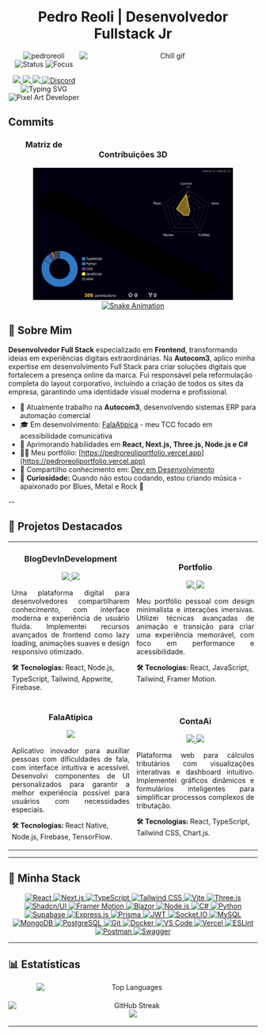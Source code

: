 <div align="center">
  <h1>Pedro Reoli | Desenvolvedor Fullstack Jr</h1>
</div>


<p align="center">
<!-- GIF posicionado à direita com texto fluindo ao redor -->
<a href="https://github.com/PedroReoli?tab=repositories">
  <img align="right" alt="Chill gif" src="https://cdn.shopify.com/s/files/1/0578/3696/1997/t/9/assets/lofiboy.gif?v=103461765217895835051680702279" width="360" height="190" />
</a>

<img src="https://komarev.com/ghpvc/?username=pedroreoli&label=Visitantes&color=0e75b6&style=flat" alt="pedroreoli" />
<img src="https://img.shields.io/badge/Status-Codando%20Agora-brightgreen?style=flat&logo=visual-studio-code&logoColor=white" alt="Status" />
<img src="https://img.shields.io/badge/Foco-Frontend%20Avançado-blue?style=flat&logo=react" alt="Focus" />
</p>

<div align="center">
<a href="https://www.youtube.com/@DevDesenvolvimento">
  <img src="https://img.shields.io/badge/YouTube-FF0000?style=for-the-badge&logo=youtube&logoColor=white" />
</a>
<a href="https://www.instagram.com/01_dev_em_desenvolvimento/">
  <img src="https://img.shields.io/badge/Instagram-E4405F?style=for-the-badge&logo=instagram&logoColor=white" />
</a>
<a href="https://www.linkedin.com/in/pedro-lucas-reis-de-oliveira-sousa-a93945171/">
  <img src="https://img.shields.io/badge/LinkedIn-0077B5?style=for-the-badge&logo=linkedin&logoColor=white" />
</a>
<a href="https://discord.gg/teDfu39G7r">
  <img src="https://img.shields.io/badge/Discord-5865F2?style=for-the-badge&logo=discord&logoColor=white" alt="Discord" />
</a>
</div>

<div align="center">
<img src="https://readme-typing-svg.herokuapp.com?font=Fira+Code&weight=600&size=28&pause=1000&color=6E56CF&center=true&vCenter=true&random=false&width=600&lines=Desenvolvedor+Frontend+Especialista;Desenvolvedor+Full+Stack;Criador+de+Interfaces+Imersivas;Entusiasta+de+React+e+Next.js;Artista+do+Código;Músico+nas+Horas+Vagas" alt="Typing SVG" />
</div>

<div align="center">
<img src="https://user-images.githubusercontent.com/74038190/212284158-e840e285-664b-44d7-b79b-e264b5e54825.gif" width="400" alt="Pixel Art Developer" />
</div>

##  Commits

<div align="center">
<h3> Matriz de Contribuições 3D</h3>
<img src="./profile-3d-contrib/profile-night-rainbow.svg" alt="3D Profile" width="80%" />
</div>


<div align="center">
<a href="https://github.com/PedroReoli">
  <img src="https://github.com/PedroReoli/PedroReoli/blob/output/github-snake-dark.svg" width="100%" alt="Snake Animation">
</a>
</div>

## 👋 Sobre Mim

<p>
<b>Desenvolvedor Full Stack</b> especializado em <b>Frontend</b>, transformando ideias em experiências digitais extraordinárias. Na <b>Autocom3</b>, aplico minha expertise em desenvolvimento Full Stack para criar soluções digitais que fortalecem a presença online da marca. Fui responsável pela reformulação completa do layout corporativo, incluindo a criação de todos os sites da empresa, garantindo uma identidade visual moderna e profissional.
</p>

- 💼 Atualmente trabalho na **Autocom3**, desenvolvendo sistemas ERP para automação comercial
- 🎓 Em desenvolvimento: [FalaAtipica](https://github.com/PedroReoli/falatipica-tutor) - meu TCC focado em acessibilidade comunicativa
- 🚀 Aprimorando habilidades em **React, Next.js, Three.js, Node.js e C#**
- 👨‍💻 Meu portfólio: [https://pedroreoliportfolio.vercel.app](https://pedroreoliportfolio.vercel.app)
- 📝 Compartilho conhecimento em: [Dev em Desenvolvimento](https://www.devemdesenvolvimento.com.br/)
- 🎸 **Curiosidade:** Quando não estou codando, estou criando música - apaixonado por Blues, Metal e Rock 🤘

--

## 🚀 Projetos Destacados

<div align="center">
<table border="0">
  <tr>
    <td width="50%">
      <h3 align="center">BlogDevInDevelopment</h3>
      <p align="center">
        <a href="https://github.com/PedroReoli/BlogDevInDevelopment" target="_blank">
          <img src="https://img.shields.io/badge/CÓDIGO-80ffea?style=for-the-badge&logo=github&logoColor=black">
        </a>
        <a href="https://www.devemdesenvolvimento.com.br/" target="_blank">
          <img src="https://img.shields.io/badge/DEMO-ff64ff?style=for-the-badge&logo=vercel&logoColor=black">
        </a>
      </p>
      <p align="justify">Uma plataforma digital para desenvolvedores compartilharem conhecimento, com interface moderna e experiência de usuário fluida. Implementei recursos avançados de frontend como lazy loading, animações suaves e design responsivo otimizado.</p>
      <p><strong>🛠 Tecnologias:</strong> React, Node.js, TypeScript, Tailwind, Appwrite, Firebase.</p>
    </td>
    <td width="50%">
      <h3 align="center">Portfolio</h3>
      <p align="center">
        <a href="https://github.com/PedroReoli/pedroreoli-portfolio" target="_blank">
          <img src="https://img.shields.io/badge/CÓDIGO-80ffea?style=for-the-badge&logo=github&logoColor=black">
        </a>
        <a href="https://pedroreoliportfolio.netlify.app" target="_blank">
          <img src="https://img.shields.io/badge/DEMO-ff64ff?style=for-the-badge&logo=netlify&logoColor=black">
        </a>
      </p>
      <p align="justify">Meu portfólio pessoal com design minimalista e interações imersivas. Utilizei técnicas avançadas de animação e transição para criar uma experiência memorável, com foco em performance e acessibilidade.</p>
      <p><strong>🛠 Tecnologias:</strong> React, JavaScript, Tailwind, Framer Motion.</p>
    </td>
  </tr>
  <tr>
    <td width="50%">
      <h3 align="center">FalaAtipica</h3>
      <p align="center">
        <a href="https://github.com/PedroReoli/falatipica-tutor" target="_blank">
          <img src="https://img.shields.io/badge/CÓDIGO-80ffea?style=for-the-badge&logo=github&logoColor=black">
        </a>
      </p>
      <p align="justify">Aplicativo inovador para auxiliar pessoas com dificuldades de fala, com interface intuitiva e acessível. Desenvolvi componentes de UI personalizados para garantir a melhor experiência possível para usuários com necessidades especiais.</p>
      <p><strong>🛠 Tecnologias:</strong> React Native, Node.js, Firebase, TensorFlow.</p>
    </td>
    <td width="50%">
      <h3 align="center">ContaAi</h3>
      <p align="center">
        <a href="https://github.com/PedroReoli/ContAi" target="_blank">
          <img src="https://img.shields.io/badge/CÓDIGO-80ffea?style=for-the-badge&logo=github&logoColor=black">
        </a>
        <a href="https://cont-ai-eta.vercel.app/" target="_blank">
          <img src="https://img.shields.io/badge/DEMO-ff64ff?style=for-the-badge&logo=vercel&logoColor=black">
        </a>
      </p>
      <p align="justify">Plataforma web para cálculos tributários com visualizações interativas e dashboard intuitivo. Implementei gráficos dinâmicos e formulários inteligentes para simplificar processos complexos de tributação.</p>
      <p><strong>🛠 Tecnologias:</strong> React, TypeScript, Tailwind CSS, Chart.js.</p>
    </td>
  </tr>
</table>
</div>

---

## 🌠 Minha Stack

<div align="center">
  <p align="center">
    <a href="https://reactjs.org/" target="_blank" rel="noreferrer">
      <img src="https://cdn.jsdelivr.net/gh/devicons/devicon/icons/react/react-original.svg" alt="React" width="50" height="50"/>
    </a>
    <a href="https://nextjs.org/" target="_blank" rel="noreferrer">
      <img src="https://cdn.jsdelivr.net/gh/devicons/devicon/icons/nextjs/nextjs-original.svg" alt="Next.js" width="50" height="50"/>
    </a>
    <a href="https://www.typescriptlang.org/" target="_blank" rel="noreferrer">
      <img src="https://cdn.jsdelivr.net/gh/devicons/devicon/icons/typescript/typescript-original.svg" alt="TypeScript" width="50" height="50"/>
    </a>
    <a href="https://tailwindcss.com/" target="_blank" rel="noreferrer">
      <img src="https://cdn.simpleicons.org/tailwindcss/06B6D4" alt="Tailwind CSS" width="50" height="50"/>
    </a>
    <a href="https://vitejs.dev/" target="_blank" rel="noreferrer">
      <img src="https://cdn.simpleicons.org/vite/646CFF" alt="Vite" width="50" height="50"/>
    </a>
    <a href="https://threejs.org/" target="_blank" rel="noreferrer">
      <img src="https://cdn.simpleicons.org/threedotjs/000000" alt="Three.js" width="50" height="50"/>
    </a>
    <a href="https://ui.shadcn.com/" target="_blank" rel="noreferrer">
      <img src="https://cdn.simpleicons.org/shadcnui/000000" alt="Shadcn/UI" width="50" height="50"/>
    </a>
    <a href="https://www.framer.com/motion/" target="_blank" rel="noreferrer">
      <img src="https://cdn.simpleicons.org/framer/0055FF" alt="Framer Motion" width="50" height="50"/>
    </a>
    <a href="https://dotnet.microsoft.com/apps/aspnet/web-apps/blazor" target="_blank" rel="noreferrer">
      <img src="https://cdn.simpleicons.org/blazor/512BD4" alt="Blazor" width="50" height="50"/>
    </a>
    <a href="https://nodejs.org" target="_blank" rel="noreferrer">
      <img src="https://cdn.jsdelivr.net/gh/devicons/devicon/icons/nodejs/nodejs-original.svg" alt="Node.js" width="50" height="50"/>
    </a>
    <a href="https://learn.microsoft.com/en-us/dotnet/csharp/" target="_blank" rel="noreferrer">
      <img src="https://cdn.jsdelivr.net/gh/devicons/devicon/icons/csharp/csharp-original.svg" alt="C#" width="50" height="50"/>
    </a>
    <a href="https://www.python.org/" target="_blank" rel="noreferrer">
      <img src="https://cdn.jsdelivr.net/gh/devicons/devicon/icons/python/python-original.svg" alt="Python" width="50" height="50"/>
    </a>
    <a href="https://supabase.com/" target="_blank" rel="noreferrer">
      <img src="https://cdn.simpleicons.org/supabase/3ECF8E" alt="Supabase" width="50" height="50"/>
    </a>
    <a href="https://expressjs.com/" target="_blank" rel="noreferrer">
      <img src="https://cdn.simpleicons.org/express/000000" alt="Express.js" width="50" height="50"/>
    </a>
    <a href="https://www.prisma.io/" target="_blank" rel="noreferrer">
      <img src="https://cdn.simpleicons.org/prisma/2D3748" alt="Prisma" width="50" height="50"/>
    </a>
    <a href="https://jwt.io/" target="_blank" rel="noreferrer">
      <img src="https://cdn.simpleicons.org/jsonwebtokens/000000" alt="JWT" width="50" height="50"/>
    </a>
    <a href="https://socket.io/" target="_blank" rel="noreferrer">
      <img src="https://cdn.simpleicons.org/socketdotio/010101" alt="Socket.IO" width="50" height="50"/>
    </a>
    <a href="https://www.mysql.com/" target="_blank" rel="noreferrer">
      <img src="https://cdn.jsdelivr.net/gh/devicons/devicon/icons/mysql/mysql-original.svg" alt="MySQL" width="50" height="50"/>
    </a>
    <a href="https://www.mongodb.com/" target="_blank" rel="noreferrer">
      <img src="https://cdn.jsdelivr.net/gh/devicons/devicon/icons/mongodb/mongodb-original.svg" alt="MongoDB" width="50" height="50"/>
    </a>
    <a href="https://www.postgresql.org/" target="_blank" rel="noreferrer">
      <img src="https://cdn.simpleicons.org/postgresql/336791" alt="PostgreSQL" width="50" height="50"/>
    </a>
    <a href="https://git-scm.com/" target="_blank" rel="noreferrer">
      <img src="https://cdn.jsdelivr.net/gh/devicons/devicon/icons/git/git-original.svg" alt="Git" width="50" height="50"/>
    </a>
    <a href="https://www.docker.com/" target="_blank" rel="noreferrer">
      <img src="https://cdn.jsdelivr.net/gh/devicons/devicon/icons/docker/docker-original.svg" alt="Docker" width="50" height="50"/>
    </a>
    <a href="https://code.visualstudio.com/" target="_blank" rel="noreferrer">
      <img src="https://cdn.jsdelivr.net/gh/devicons/devicon/icons/vscode/vscode-original.svg" alt="VS Code" width="50" height="50"/>
    </a>
    <a href="https://vercel.com/" target="_blank" rel="noreferrer">
      <img src="https://cdn.simpleicons.org/vercel/000000" alt="Vercel" width="50" height="50"/>
    </a>
    <a href="https://eslint.org/" target="_blank" rel="noreferrer">
      <img src="https://cdn.simpleicons.org/eslint/4B32C3" alt="ESLint" width="50" height="50"/>
    </a>
    <a href="https://www.postman.com/" target="_blank" rel="noreferrer">
      <img src="https://cdn.simpleicons.org/postman/FF6C37" alt="Postman" width="50" height="50"/>
    </a>
    <a href="https://swagger.io/" target="_blank" rel="noreferrer">
      <img src="https://cdn.simpleicons.org/swagger/85EA2D" alt="Swagger" width="50" height="50"/>
    </a>
  </p>
</div>

---

## 📊 Estatísticas

<div align="center">
<div style="display: flex; flex-direction: column; align-items: center; gap: 20px;">
  <div style="display: flex; gap: 10px; width: 100%; justify-content: center;">
    <img width="390" src="https://github-readme-stats.vercel.app/api/top-langs/?username=PedroReoli&layout=compact&theme=radical&hide_border=true" alt="Top Languages" />
  </div>
  <img width="800" src="https://github-readme-streak-stats.herokuapp.com/?user=pedroreoli&theme=radical&hide_border=true" alt="GitHub Streak" />
</div>
</div>

<div align="center">
<img src="https://github-readme-activity-graph.vercel.app/graph?username=PedroReoli&theme=redical&bg_color=20232a&hide_border=true" width="100%"/>
</div>

---

